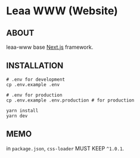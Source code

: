 # Leaa WWW (Website)

## **ABOUT**

leaa-www base [Next.js](https://nextjs.org/) framework.

## **INSTALLATION**

```shell script
# .env for development
cp .env.example .env

# .env for production
cp .env.example .env.production # for production

yarn install
yarn dev
```

## **MEMO**

in `package.json`, `css-loader` MUST KEEP  `^1.0.1`.
